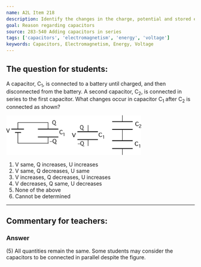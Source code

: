 ```yaml
---
name: A2L Item 218
description: Identify the changes in the charge, potential and stored energy when a charged isolated capacitor is connected to another capacitor.
goal: Reason regarding capacitors
source: 283-540 Adding capacitors in series
tags: ['capacitors', 'electromagnetism', 'energy', 'voltage']
keywords: Capacitors, Electromagnetism, Energy, Voltage
---
```


## The question for students:

A capacitor, C<sub>1</sub>, is connected to a battery until charged, and
then disconnected from the battery.  A second capacitor, C<sub>2</sub>,
is connected in series to the first capacitor.  What changes occur in
capacitor C<sub>1</sub> after C<sub>2</sub> is connected as shown?

![Item218_fig1.gif](../images/Item218_fig1.gif)

1. V same, Q increases, U increases
2. V same, Q decreases, U same
3. V increases, Q decreases, U increases
4. V decreases, Q same, U decreases
5. None of the above
6. Cannot be determined



<hr/>

## Commentary for teachers:

### Answer

(5) All quantities remain the same. Some students may consider the
capacitors to be connected in parallel despite the figure. 
